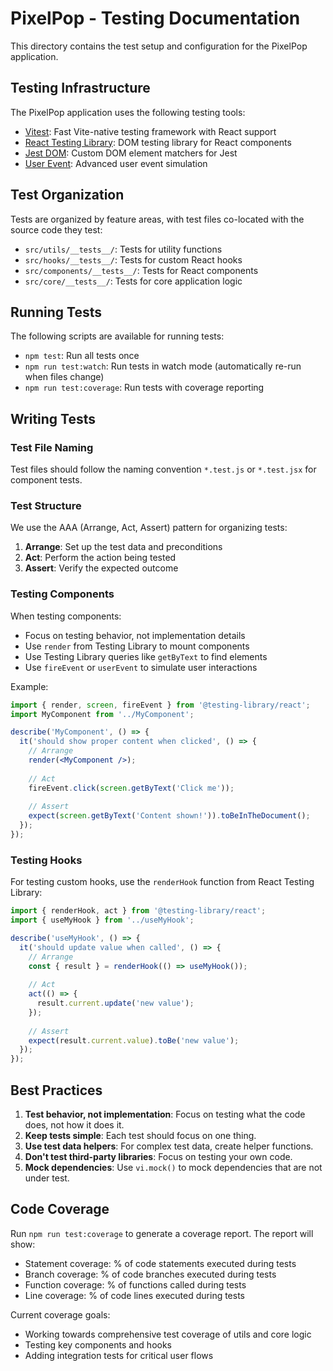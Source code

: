 # PixelPop - Testing Documentation

This directory contains the test setup and configuration for the PixelPop application.

## Testing Infrastructure

The PixelPop application uses the following testing tools:

- [Vitest](https://vitest.dev/): Fast Vite-native testing framework with React support
- [React Testing Library](https://testing-library.com/docs/react-testing-library/intro/): DOM testing library for React components
- [Jest DOM](https://github.com/testing-library/jest-dom): Custom DOM element matchers for Jest
- [User Event](https://github.com/testing-library/user-event): Advanced user event simulation

## Test Organization

Tests are organized by feature areas, with test files co-located with the source code they test:

- `src/utils/__tests__/`: Tests for utility functions
- `src/hooks/__tests__/`: Tests for custom React hooks
- `src/components/__tests__/`: Tests for React components
- `src/core/__tests__/`: Tests for core application logic

## Running Tests

The following scripts are available for running tests:

- `npm test`: Run all tests once
- `npm run test:watch`: Run tests in watch mode (automatically re-run when files change)
- `npm run test:coverage`: Run tests with coverage reporting

## Writing Tests

### Test File Naming

Test files should follow the naming convention `*.test.js` or `*.test.jsx` for component tests.

### Test Structure

We use the AAA (Arrange, Act, Assert) pattern for organizing tests:

1. **Arrange**: Set up the test data and preconditions
2. **Act**: Perform the action being tested
3. **Assert**: Verify the expected outcome

### Testing Components

When testing components:
- Focus on testing behavior, not implementation details
- Use `render` from Testing Library to mount components
- Use Testing Library queries like `getByText` to find elements
- Use `fireEvent` or `userEvent` to simulate user interactions

Example:
```jsx
import { render, screen, fireEvent } from '@testing-library/react';
import MyComponent from '../MyComponent';

describe('MyComponent', () => {
  it('should show proper content when clicked', () => {
    // Arrange
    render(<MyComponent />);
    
    // Act
    fireEvent.click(screen.getByText('Click me'));
    
    // Assert
    expect(screen.getByText('Content shown!')).toBeInTheDocument();
  });
});
```

### Testing Hooks

For testing custom hooks, use the `renderHook` function from React Testing Library:

```js
import { renderHook, act } from '@testing-library/react';
import { useMyHook } from '../useMyHook';

describe('useMyHook', () => {
  it('should update value when called', () => {
    // Arrange
    const { result } = renderHook(() => useMyHook());
    
    // Act
    act(() => {
      result.current.update('new value');
    });
    
    // Assert
    expect(result.current.value).toBe('new value');
  });
});
```

## Best Practices

1. **Test behavior, not implementation**: Focus on testing what the code does, not how it does it.
2. **Keep tests simple**: Each test should focus on one thing.
3. **Use test data helpers**: For complex test data, create helper functions.
4. **Don't test third-party libraries**: Focus on testing your own code.
5. **Mock dependencies**: Use `vi.mock()` to mock dependencies that are not under test.

## Code Coverage

Run `npm run test:coverage` to generate a coverage report. The report will show:
- Statement coverage: % of code statements executed during tests
- Branch coverage: % of code branches executed during tests
- Function coverage: % of functions called during tests
- Line coverage: % of code lines executed during tests

Current coverage goals:
- Working towards comprehensive test coverage of utils and core logic
- Testing key components and hooks
- Adding integration tests for critical user flows 